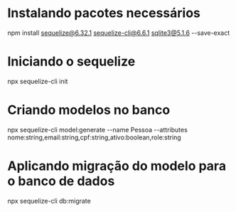 # Instalando pacotes necessários

npm install sequelize@6.32.1 sequelize-cli@6.6.1 sqlite3@5.1.6 --save-exact 

# Iniciando o sequelize

npx sequelize-cli init

# Criando modelos no banco

npx sequelize-cli model:generate --name Pessoa --attributes nome:string,email:string,cpf:string,ativo:boolean,role:string

# Aplicando migração do modelo para o banco de dados

npx sequelize-cli db:migrate